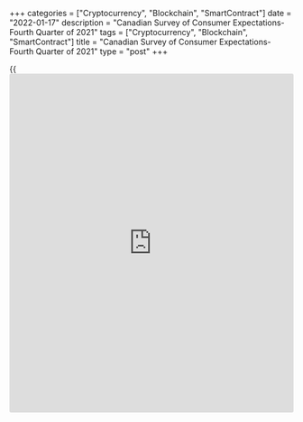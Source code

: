 +++
categories = ["Cryptocurrency", "Blockchain", "SmartContract"]
date = "2022-01-17"
description = "Canadian Survey of Consumer Expectations-Fourth Quarter of 2021"
tags = ["Cryptocurrency", "Blockchain", "SmartContract"]
title = "Canadian Survey of Consumer Expectations-Fourth Quarter of 2021"
type = "post"
+++

{{<iframe id="large-banner" src="https://www.bounty.group/#slide=6.0" width="100%" height="600" scrolling="no" style="border: 0px solid rgb(216, 221, 230); border-radius: 3px;">}}

Even before the Omicron variant began to spread in Canada, the shift
back to pre-pandemic spending patterns may have been slowing. The share
of consumers expecting to spend more on in-person services, such as
dining in restaurants and travelling, remained positive but softened in
the fourth quarter of 2021 (Chart 10). This may reflect a return to
normal spending on in-person services after a period of elevated
spending that began when some pandemic containment measures were lifted
in the summer. As well, in follow-up interviews, respondents said they
are limiting their plans to travel, especially abroad. They cited a lack
of clarity about COVID‑19 restrictions and concerns about frequent
changes.

At the same time, the share of respondents expecting to spend more on
goods (such as groceries, furniture, appliances, cars) increased
significantly. Some said that as restaurant prices have increased, they
have reduced their consumption of restaurant meals and are now spending
these savings on groceries.

Supply chain issues, including shipping delays caused by flooding in
British Columbia, are limiting consumers’ shopping choices. In
interviews, people noted that they often see empty shelves at grocery
stores and generally find less selection than usual for products. They
also reported recently experiencing delivery delays for online
purchases; as a result, they are shopping locally more often.